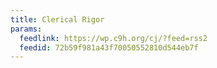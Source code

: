 ```yaml
---
title: Clerical Rigor
params:
  feedlink: https://wp.c9h.org/cj/?feed=rss2
  feedid: 72b59f981a43f70050552810d544eb7f
---
```

